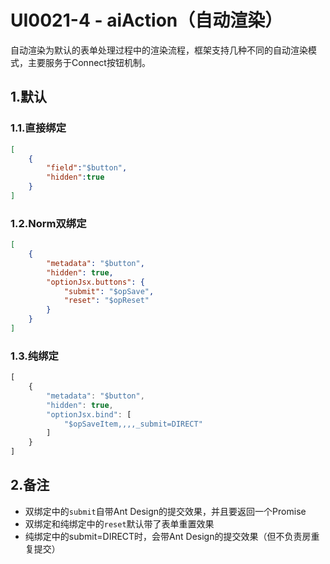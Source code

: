 # UI0021-4 - aiAction（自动渲染）

自动渲染为默认的表单处理过程中的渲染流程，框架支持几种不同的自动渲染模式，主要服务于Connect按钮机制。

## 1.默认

### 1.1.直接绑定

```json
[
    {
        "field":"$button",
        "hidden":true
    }
]
```

### 1.2.Norm双绑定

```json
[
    {
        "metadata": "$button",
        "hidden": true,
        "optionJsx.buttons": {
            "submit": "$opSave",
            "reset": "$opReset"
        }
    }
]
```

### 1.3.纯绑定

```jsx
[
    {
        "metadata": "$button",
        "hidden": true,
        "optionJsx.bind": [
            "$opSaveItem,,,,_submit=DIRECT"
        ]
    }
]
```

## 2.备注

* 双绑定中的`submit`自带Ant Design的提交效果，并且要返回一个Promise
* 双绑定和纯绑定中的`reset`默认带了表单重置效果
* 纯绑定中的submit=DIRECT时，会带Ant Design的提交效果（但不负责房重复提交）



